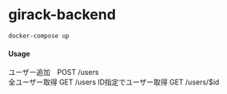 # girack-backend
```
docker-compose up
```
#### Usage
ユーザー追加　POST /users  
全ユーザー取得 GET /users
ID指定でユーザー取得 GET /users/$id
